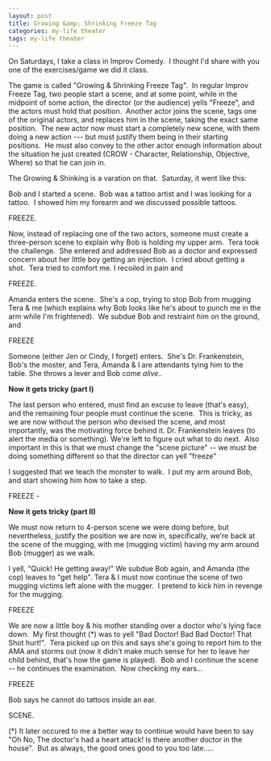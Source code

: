 ```yaml
---
layout: post
title: Growing &amp; Shrinking Freeze Tag
categories: my-life theater
tags: my-life theater
---
```


  <p>On Saturdays, I take a class in Improv Comedy.  I thought I'd share with you one of the exercises/game we did it class.</p>
  <p>The game is called "Growing &amp; Shrinking Freeze Tag".  In regular Improv Freeze Tag, two people start a scene, and at some point, while in the midpoint of some action, the director (or the audience) yells "Freeze", and the actors must hold that position.  Another actor joins the scene, tags one of the original actors, and replaces him in the scene, taking the exact same position.  The new actor now must start a completely new scene, with them doing a new action --- but must justify them being in their starting positions.  He must also convey to the other actor enough information about the situation he just created (CROW - Character, Relationship, Objective, Where) so that he can join in.</p>
  <p>The Growing &amp; Shinking is a varation on that.  Saturday, it went like this:</p>
  <p>Bob and I started a scene.  Bob was a tattoo artist and I was looking for a tattoo.  I showed him my forearm and we discussed possible tattoos.</p>
  <p>FREEZE.</p>
  <p>Now, instead of replacing one of the two actors, someone must create a three-person scene to explain why Bob is holding my upper arm.  Tera took the challenge.  She entered and addressed Bob as a doctor and expressed concern about her little boy getting an injection.  I cried about getting a shot.  Tera tried to comfort me. I recoiled in pain and </p>
  <p>FREEZE.</p>
  <p>Amanda enters the scene.  She's a cop, trying to stop Bob from mugging Tera &amp; me (which explains why Bob looks like he's about to punch me in the arm while I'm frightened).  We subdue Bob and restraint him on the ground, and</p>
  <p>FREEZE</p>
  <p>Someone (either Jen or Cindy, I forget) enters.  She's Dr. Frankenstein, Bob's the moster, and Tera, Amanda &amp; I are attendants tying him to the table. She throws a lever and Bob come <em>alive..</em></p>
  <p>
    <strong>Now it gets tricky (part I)</strong>
  </p>
  <p>The last person who entered, must find an excuse to leave (that's easy), and the remaining four people must continue the scene.  This is tricky, as we are now without the person who devised the scene, and most importantly, was the motivating force behind it. Dr. Frankenstein leaves (to alert the media or something). We're left to figure out what to do next.  Also important in this is that we must change the "scene picture" -- we must be doing something different so that the director can yell "freeze"</p>
  <p>I suggested that we teach the monster to walk.  I put my arm around Bob, and start showing him how to take a step.</p>
  <p>FREEZE - </p>
  <p>
    <strong>Now it gets tricky (part II)</strong>
  </p>
  <p>We must now return to 4-person scene we were doing before, but nevertheless, justify the position we are now in, specifically, we're back at the scene of the mugging, with me (mugging victim) having my arm around Bob (mugger) as we walk.</p>
  <p>I yell, "Quick! He getting away!" We subdue Bob again, and Amanda (the cop) leaves to "get help". Tera &amp; I must now continue the scene of two mugging victims left alone with the mugger.  I pretend to kick him in revenge for the mugging.</p>
  <p>FREEZE</p>
  <p>We are now a little boy &amp; his mother standing over a doctor who's lying face down.  My first thought (*) was to yell "Bad Doctor! Bad Bad Doctor! That Shot hurt!".  Tera picked up on this and says she's going to report him to the AMA and storms out (now it didn't make much sense for her to leave her child behind, that's how the game is played).  Bob and I continue the scene -- he continues the examination.  Now checking my ears...</p>
  <p>FREEZE</p>
  <p>Bob says he cannot do tattoos inside an ear.</p>
  <p>SCENE.</p>
  <p>(*) It later occured to me a better way to continue would have been to say "Oh No, The doctor's had a heart attack! Is there another doctor in the house".  But as always, the good ones good to you too late.....</p>
  <p> </p>
  <p> </p>